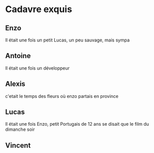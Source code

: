 # Cadavre exquis

## Enzo
Il était une fois un petit Lucas, un peu sauvage, mais sympa

## Antoine
Il était une fois un développeur

## Alexis
c'etait le temps des fleurs où
enzo partais en province
## Lucas

Il était une fois Enzo, petit Portugais de 12 ans
se disait que le film du dimanche soir
## Vincent
